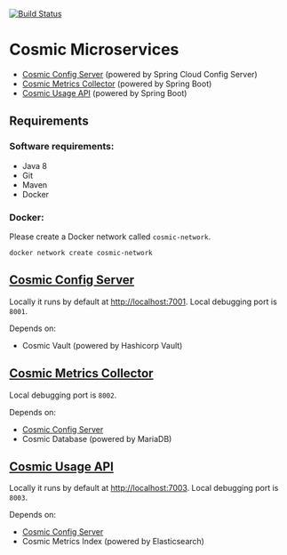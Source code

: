 [![Build Status](https://beta-jenkins.mcc.schubergphilis.com/buildStatus/icon?job=cosmic-microservices/0001-cosmic-microservices-master-build)](https://beta-jenkins.mcc.schubergphilis.com/job/cosmic-microservices/job/0001-cosmic-microservices-master-build/)

# Cosmic Microservices

- [Cosmic Config Server](cosmic-config-server) (powered by Spring Cloud Config Server)
- [Cosmic Metrics Collector](cosmic-metrics-collector) (powered by Spring Boot)
- [Cosmic Usage API](cosmic-usage-api) (powered by Spring Boot)

## Requirements

### Software requirements:

- Java 8
- Git
- Maven
- Docker

### Docker:

Please create a Docker network called `cosmic-network`.

    docker network create cosmic-network

## [Cosmic Config Server](cosmic-config-server)

Locally it runs by default at [http://localhost:7001](http://localhost:7001).
Local debugging port is `8001`.

Depends on:
- Cosmic Vault (powered by Hashicorp Vault)

## [Cosmic Metrics Collector](cosmic-metrics-collector)

Local debugging port is `8002`.

Depends on:
- [Cosmic Config Server](cosmic-config-server)
- Cosmic Database (powered by MariaDB)

## [Cosmic Usage API](cosmic-usage-api)

Locally it runs by default at [http://localhost:7003](http://localhost:7003).
Local debugging port is `8003`.

Depends on:
- [Cosmic Config Server](cosmic-config-server)
- Cosmic Metrics Index (powered by Elasticsearch)
